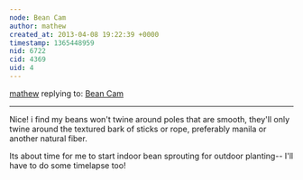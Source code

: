 ```yaml
---
node: Bean Cam
author: mathew
created_at: 2013-04-08 19:22:39 +0000
timestamp: 1365448959
nid: 6722
cid: 4369
uid: 4
---
```




[mathew](../profile/mathew) replying to: [Bean Cam](../notes/cfastie/4-8-2013/bean-cam)

----
Nice! i find my beans won't twine around poles that are smooth, they'll only twine around the textured bark of sticks or rope, preferably manila or another natural fiber.

Its about time for me to start indoor bean sprouting for outdoor planting-- I'll have to do some timelapse too!